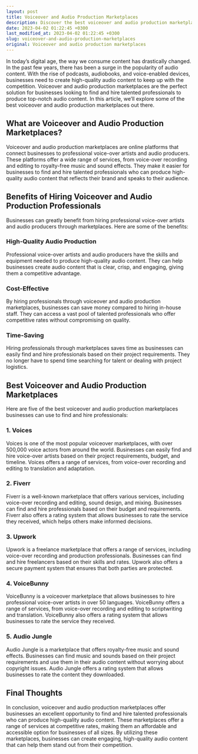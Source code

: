 ```yaml
---
layout: post
title: Voiceover and Audio Production Marketplaces
description: Discover the best voiceover and audio production marketplaces to find and hire talented professionals to produce high-quality audio content for your business needs.
date: 2023-04-02 01:22:45 +0300
last_modified_at: 2023-04-02 01:22:45 +0300
slug: voiceover-and-audio-production-marketplaces
original: Voiceover and audio production marketplaces
---
```

In today’s digital age, the way we consume content has drastically changed. In the past few years, there has been a surge in the popularity of audio content. With the rise of podcasts, audiobooks, and voice-enabled devices, businesses need to create high-quality audio content to keep up with the competition. Voiceover and audio production marketplaces are the perfect solution for businesses looking to find and hire talented professionals to produce top-notch audio content. In this article, we’ll explore some of the best voiceover and audio production marketplaces out there.

## What are Voiceover and Audio Production Marketplaces?

Voiceover and audio production marketplaces are online platforms that connect businesses to professional voice-over artists and audio producers. These platforms offer a wide range of services, from voice-over recording and editing to royalty-free music and sound effects. They make it easier for businesses to find and hire talented professionals who can produce high-quality audio content that reflects their brand and speaks to their audience.

## Benefits of Hiring Voiceover and Audio Production Professionals

Businesses can greatly benefit from hiring professional voice-over artists and audio producers through marketplaces. Here are some of the benefits:

### High-Quality Audio Production

Professional voice-over artists and audio producers have the skills and equipment needed to produce high-quality audio content. They can help businesses create audio content that is clear, crisp, and engaging, giving them a competitive advantage.

### Cost-Effective

By hiring professionals through voiceover and audio production marketplaces, businesses can save money compared to hiring in-house staff. They can access a vast pool of talented professionals who offer competitive rates without compromising on quality.

### Time-Saving

Hiring professionals through marketplaces saves time as businesses can easily find and hire professionals based on their project requirements. They no longer have to spend time searching for talent or dealing with project logistics.

## Best Voiceover and Audio Production Marketplaces

Here are five of the best voiceover and audio production marketplaces businesses can use to find and hire professionals:

### 1. Voices

Voices is one of the most popular voiceover marketplaces, with over 500,000 voice actors from around the world. Businesses can easily find and hire voice-over artists based on their project requirements, budget, and timeline. Voices offers a range of services, from voice-over recording and editing to translation and adaptation.

### 2. Fiverr

Fiverr is a well-known marketplace that offers various services, including voice-over recording and editing, sound design, and mixing. Businesses can find and hire professionals based on their budget and requirements. Fiverr also offers a rating system that allows businesses to rate the service they received, which helps others make informed decisions.

### 3. Upwork

Upwork is a freelance marketplace that offers a range of services, including voice-over recording and production professionals. Businesses can find and hire freelancers based on their skills and rates. Upwork also offers a secure payment system that ensures that both parties are protected.

### 4. VoiceBunny

VoiceBunny is a voiceover marketplace that allows businesses to hire professional voice-over artists in over 50 languages. VoiceBunny offers a range of services, from voice-over recording and editing to scriptwriting and translation. VoiceBunny also offers a rating system that allows businesses to rate the service they received.

### 5. Audio Jungle

Audio Jungle is a marketplace that offers royalty-free music and sound effects. Businesses can find music and sounds based on their project requirements and use them in their audio content without worrying about copyright issues. Audio Jungle offers a rating system that allows businesses to rate the content they downloaded.

## Final Thoughts

In conclusion, voiceover and audio production marketplaces offer businesses an excellent opportunity to find and hire talented professionals who can produce high-quality audio content. These marketplaces offer a range of services at competitive rates, making them an affordable and accessible option for businesses of all sizes. By utilizing these marketplaces, businesses can create engaging, high-quality audio content that can help them stand out from their competition.
